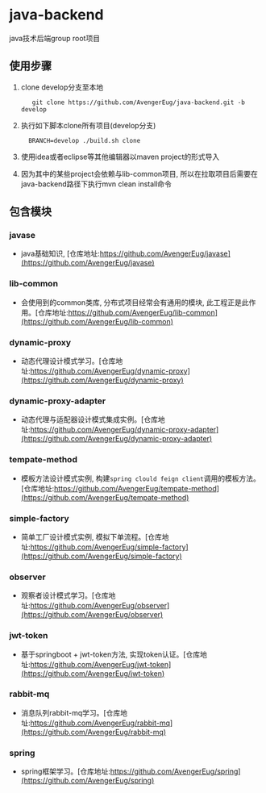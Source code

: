 # java-backend
java技术后端group root项目

## 使用步骤

1. clone develop分支至本地
   ```
      git clone https://github.com/AvengerEug/java-backend.git -b develop
   ```
   
2. 执行如下脚本clone所有项目(develop分支)
   ```shell
     BRANCH=develop ./build.sh clone
   ```

3. 使用idea或者eclipse等其他编辑器以maven project的形式导入

4. 因为其中的某些project会依赖与lib-common项目, 所以在拉取项目后需要在java-backend路径下执行mvn clean install命令


## 包含模块

### javase
 * java基础知识, [仓库地址:https://github.com/AvengerEug/javase](https://github.com/AvengerEug/javase)

### lib-common
 * 会使用到的common类库, 分布式项目经常会有通用的模块, 此工程正是此作用。[仓库地址:https://github.com/AvengerEug/lib-common](https://github.com/AvengerEug/lib-common)

### dynamic-proxy
 * 动态代理设计模式学习。[仓库地址:https://github.com/AvengerEug/dynamic-proxy](https://github.com/AvengerEug/dynamic-proxy)

### dynamic-proxy-adapter
 * 动态代理与适配器设计模式集成实例。[仓库地址:https://github.com/AvengerEug/dynamic-proxy-adapter](https://github.com/AvengerEug/dynamic-proxy-adapter)
  
### tempate-method 
 * 模板方法设计模式实例, 构建`spring clould feign client`调用的模板方法。[仓库地址:https://github.com/AvengerEug/tempate-method](https://github.com/AvengerEug/tempate-method)

### simple-factory
 * 简单工厂设计模式实例, 模拟下单流程。[仓库地址:https://github.com/AvengerEug/simple-factory](https://github.com/AvengerEug/simple-factory)
  
### observer
 * 观察者设计模式学习。[仓库地址:https://github.com/AvengerEug/observer](https://github.com/AvengerEug/observer)

### jwt-token
 * 基于springboot + jwt-token方法, 实现token认证。[仓库地址:https://github.com/AvengerEug/jwt-token](https://github.com/AvengerEug/jwt-token)

### rabbit-mq
 * 消息队列rabbit-mq学习。[仓库地址:https://github.com/AvengerEug/rabbit-mq](https://github.com/AvengerEug/rabbit-mq)

### spring
 * spring框架学习。[仓库地址:https://github.com/AvengerEug/spring](https://github.com/AvengerEug/spring)